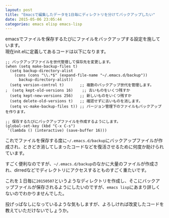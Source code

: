 ```yaml
---
layout: post
title: "Emacsで編集したデータを1日毎にディレクトリを分けてバックアップしたい"
date: 2015-05-06 23:05:44
categories: emacs elisp emacs-lisp
---
```

<p>emacsでファイルを保存するたびにファイルをバックアップする設定を施しています。<br>
現在init.elに定義してあるコードは以下になります。</p>

<pre><code>;; バックアップファイルを世代管理して保存先を変更します。
(when (setq make-backup-files t)
  (setq backup-directory-alist
    (cons (cons "\\.*$" (expand-file-name "~/.emacs.d/backup"))
      backup-directory-alist))
  (setq version-control t)       ;; 複数のバックアップ世代を管理します。
;  (setq kept-old-versions 16)    ;; 古いものをいくつ残すか
  (setq kept-new-versions 256)   ;; 新しいものをいくつ残すか
  (setq delete-old-versions t)   ;; 確認せずに古いものを消します。
  (setq vc-make-backup-files t)) ;; バージョン管理下のファイルもバックアップを作ります。

;; 保存するたびにバックアップファイルを作成するようにします。
(global-set-key (kbd "C-x C-s")
 '(lambda () (interactive) (save-buffer 16)))
</code></pre>

<p>これでファイルを保存する度に<code>~/.emacs.d/backup</code>にバックアップファイルが作成され、ときどき消してしまったコードなどを復活させるために何度か助けられています。</p>

<p>すごく便利なのですが、<code>~/.emacs.d/backup</code>のなかに大量のファイルが作成され、dirredなどでディレクトリにアクセスするとものすごく重たいです。</p>

<p>これを１日毎に<code>20150507</code>というようなディレクトリを作成し、そこにバックアップファイルが保存されるようにしたいのですが、<code>emacs lisp</code>にあまり詳しくないのでわかりませんでした。</p>

<p>投げっぱなしになっているような気もしますが、よろしければ改変したコードを教えていただけないでしょうか。</p>
